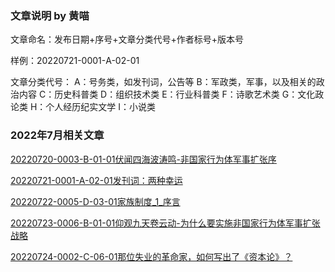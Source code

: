 ### 文章说明 by 黄喵

文章命名：发布日期+序号+文章分类代号+作者标号+版本号

样例：20220721-0001-A-02-01

文章分类代号：
A：号务类，如发刊词，公告等
B：军政类，军事，以及相关的政治内容
C：历史科普类
D：组织技术类
E：行业科普类
F：诗歌艺术类
G：文化政论类
H：个人经历纪实文学
I：小说类

### 2022年7月相关文章

[20220720-0003-B-01-01伏闻四海波涛鸣-非国家行为体军事扩张序](20220720-0003-B-01-01伏闻四海波涛鸣-非国家行为体军事扩张序.md)

[20220721-0001-A-02-01发刊词：两种幸运](20220721-0001-A-02-01发刊词：两种幸运.md)

[20220722-0005-D-03-01家族制度_1_序言](20220722-0005-D-03-01家族制度_1_序言.md)

[20220723-0006-B-01-01仰观九天卷云动-为什么要实施非国家行为体军事扩张战略](20220723-0006-B-01-01仰观九天卷云动-为什么要实施非国家行为体军事扩张战略.md)

[20220724-0002-C-06-01那位失业的革命家，如何写出了《资本论》？](20220724-0002-C-06-01那位失业的革命家，如何写出了《资本论》？.doc)